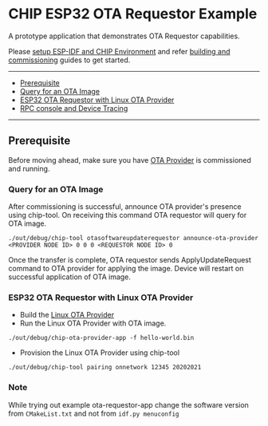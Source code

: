 # CHIP ESP32 OTA Requestor Example

A prototype application that demonstrates OTA Requestor capabilities.

Please
[setup ESP-IDF and CHIP Environment](../../../docs/guides/esp32/setup_idf_chip.md)
and refer
[building and commissioning](../../../docs/guides/esp32/build_app_and_commission.md)
guides to get started.

---

-   [Prerequisite](#prerequisite)
-   [Query for an OTA Image](#query-for-an-ota-image)
-   [ESP32 OTA Requestor with Linux OTA Provider](#esp32-ota-requestor-with-linux-ota-provider)
-   [RPC console and Device Tracing](../../../docs/guides/esp32/rpc_console.md)

---

## Prerequisite

Before moving ahead, make sure you have
[OTA Provider](../../ota-provider-app/esp32) is commissioned and running.

### Query for an OTA Image

After commissioning is successful, announce OTA provider's presence using
chip-tool. On receiving this command OTA requestor will query for OTA image.

```
./out/debug/chip-tool otasoftwareupdaterequestor announce-ota-provider <PROVIDER NODE ID> 0 0 0 <REQUESTOR NODE ID> 0
```

Once the transfer is complete, OTA requestor sends ApplyUpdateRequest command to
OTA provider for applying the image. Device will restart on successful
application of OTA image.

### ESP32 OTA Requestor with Linux OTA Provider

-   Build the [Linux OTA Provider](../../ota-provider-app/linux/README.md)
-   Run the Linux OTA Provider with OTA image.

```
./out/debug/chip-ota-provider-app -f hello-world.bin
```

-   Provision the Linux OTA Provider using chip-tool

```
./out/debug/chip-tool pairing onnetwork 12345 20202021
```

### Note

While trying out example ota-requestor-app change the software version from
`CMakeList.txt` and not from `idf.py menuconfig`
